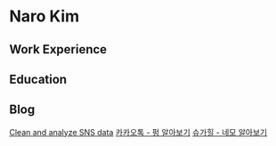 # Naro Kim

## Work Experience

## Education

## Blog
[Clean and analyze SNS data](https://narolog.notion.site/Clean-and-analyze-SNS-data-Practice-data-analysis-with-python-cf6d083511904a569c7efa739a09e0a7)
[카카오톡 - 펑 알아보기](https://narolog.notion.site/6f472da99eaa4bc89df5feac95e0a1c8)
[슈가힐 - 네모 알아보기](https://narolog.notion.site/04fad46b082e4c6195de3aa040ab1d93)
